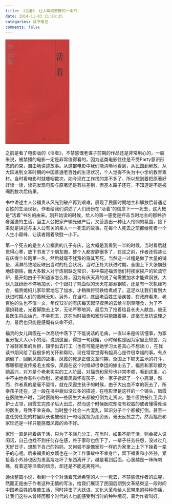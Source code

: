 ```yaml
---
title: 《活着》–让人瞬间安静的一本书
date: 2014-11-03 21:20:25
categories: 读书笔记
comments: false
---
```

![to-live](/images/to-live.jpg)

之前是看了电影版的《活着》，不禁感慨老谋子前期的作品还是非常用心的，一般来说，被禁播的电影一定是非常值得看的，因为这类电影往往是不受Party意识形态的约束，自由地讲述故事。从这部电影中我们能清晰地看到，从民国到解放、从大跃进到文革时期的中国普通老百姓的生活状况，个人觉得不失为中小学的教育素材。当时看电影时就哽咽数次，如今现在工作找的差不多了，所以想到要把原著好好读一读，读完发现电影与原著还是有些差别，但基本路子还在，不知道是不是被阉割数次后结果。<!--more-->

书中讲述主人公福贵从风光到破产再到艰难，展现了民国时期地主和解放后普通老百姓的生活现状，作者给我们讲述了人们纷纷在“活着”的信念下一一死去，这大概是“活着”书名的由来。刚开始读的时候，给人的第一感觉是抨击当时地主的那种骄奢淫逸的生活，当主人公把家产输光破产后，又营造出一种让人怜悯的氛围，接下来就是讲述与主人公有关的亲人一一死去的故事，在每个人死去之前都给死者一个人生小巅峰，让读者跟着欣慰一小下。

第一个死去的是主人公福贵的儿子有庆，这大概是我看到一半的时候，当时看后就觉得心寒，放下书发了个朋友圈，整个人都安静很多了，在这之前，作者还假装让有庆得个长跑第一名，然后就毫不犹豫的将其写死，当然这一过程是做了大量的铺垫，漓淋尽致地反映出当时的社会状况。当时正处大跃进时期，全国上下大张旗鼓地炼钢铁，而大多数人对于炼钢缺乏常识，书中描述福贵他们村挨家挨户的轮流守炉，最开始由于不知道该怎么炼，因为有庆天真的说了句需要加水才能煮钢铁，大伙儿就纷纷不停地加水，个个跟打了鸡血似的天天在那煮钢铁，还是有一次机缘巧合，福贵媳妇儿家珍累地忘了加水，才稍微将钢铁给煮成了，这足以让我们看到大跃进时期人们的愚昧无知。另外，在当时，底层老百姓生活疾苦，在政府看来，老百姓的生也不值一文，年仅12岁的有庆每天起早摸黑的去给羊割草喂食，为了不磨损鞋底，光着脚跑去上学，无论严寒地洞，最后为了抢着给县长夫人献血，被无良医生将血抽光，不幸死去，这在当时福贵和家珍只能跟着哭，却毫无反抗说理之力，最后也只能是感慨有庆命不好。

福贵的女儿凤霞在一次高烧中落下了不能说话的毛病，一直以来是听话懂事，为家里分担大大小小的活，说到这里，得提一句我姐，小时候也是因为家里比较苦，为了减轻家里的负担，辍学出去打工（也有可能是她学习太差真心不想读:)），在我读书期间给了我很多的关怀和帮助，现在常常觉得有姐真心是件很幸福的事。有点跑偏了，回到凤霞的故事，凤霞的死是正值文革时期，全国上下铺天盖地的打斗，哪哪都是宣传报毛主席像，凤霞在这个时候却很幸运的嫁出去了，福贵和家珍都为她高兴，对方是个老老实实的工人阶层，对福贵和家珍也非常孝顺，看到这里，心中不由地会有些小欣慰，紧接着凤霞怀有孩子，给一家子掀起了一个小高潮，然而，作者真的是毫不留情，就在凤霞生孩子的时候，由于大出血不幸的死去了，所幸孩子还在，这一段在书中貌似没过多的描述，在电影里是这样的一个镜头，凤霞在医院生产时，当时医院的一些医生大夫都被打倒为走资派，整个医院被红卫兵小护士占领，凤霞生完孩子后大出血，然而这个时候医院却没有权威的或者懂得处理的医生，导致不幸丧命。当时整个社会一片混乱，知识分子个个都被打倒，甚至一直任劳任怨的村里队长也被他们一句话就视为走资派，毫无反抗之力。然而福贵和家珍还是一样只能感慨凤霞的命不好。

家珍一直是拖着病干活，只为了多赚几分工，在当时，如果不能干活，则会被人说闲话，自己也找不到任何存在感，终于家珍也倒下了，一辈子任劳任怨，没过过几天好日子，想想下自己的妈妈，又何尝不是像家珍一样的为家里上上下下操着一辈子的心呢。后来福贵的女婿也在一次工作事故中不幸身亡，留下福贵和小外孙，紧接着小外孙也因为发高烧吃坏了东西离开了，越是看到后面，心里越是一阵阵刺痛，有着这等活着的信念，却还是不能逃离死神。

通读整篇小说，看到一个个对活着充满希望的人一一死去，不禁感慨作者的血腥，然而正是由于作者这种无情的写法，给我们展现了民国后期到文革结束这一段时间中国老百姓的疾苦生活，同时抨击了大跃进、文化大革命给人民带来的种种伤痛，让我们这些未曾经历那个时代的人也能感受到当时的种种境况，真为作者叫好。
